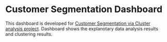 # Customer Segmentation Dashboard
This dashboard is developed for [Customer Segmentation via Cluster analysis project](https://github.com/LasaK97/Customer_segmentation_project).
Dashboard shows the explanotary data analysis results and clustering results.


